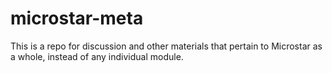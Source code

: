 # microstar-meta
This is a repo for discussion and other materials that pertain to Microstar as a whole, instead of any individual module.
